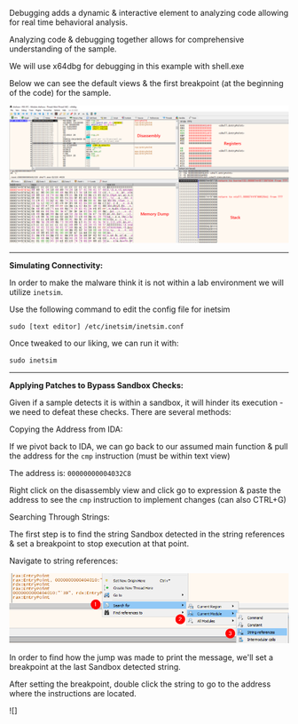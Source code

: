 
Debugging adds a dynamic & interactive element to analyzing code allowing for real time behavioral analysis. 

Analyzing code & debugging together allows for comprehensive understanding of the sample. 

We will use x64dbg for debugging in this example with shell.exe

Below we can see the default views & the first breakpoint (at the beginning of the code) for the sample. 

![x64dbgview](/Assets/Malware%20Analysis/x64dbg_001_views.webp)

-----------------------------------------

**Simulating Connectivity:** 

In order to make the malware think it is not within a lab environment we will utilize `inetsim`.

Use the following command to edit the config file for inetsim 

```
sudo [text editor] /etc/inetsim/inetsim.conf
```

Once tweaked to our liking, we can run it with: 

```
sudo inetsim
```

-----------------------------------------

**Applying Patches to Bypass Sandbox Checks:** 

Given if a sample detects it is within a sandbox, it will hinder its execution - we need to defeat these checks. There are several methods: 

Copying the Address from IDA: 

If we pivot back to IDA, we can go back to our assumed main function & pull the address for the `cmp` instruction (must be within text view)

The address is: `00000000004032C8`

Right click on the disassembly view and click go to expression & paste the address to see the `cmp` instruction to implement changes (can also CTRL+G)

Searching Through Strings: 

The first step is to find the string Sandbox detected in the string references & set a breakpoint to stop execution at that point. 

Navigate to string references: 

![x64strings](/Assets/Malware%20Analysis/x64dbg_002_strings_.webp)

In order to find how the jump was made to print the message, we'll set a breakpoint at the last Sandbox detected string.

After setting the breakpoint, double click the string to go to the address where the instructions are located. 

![]









